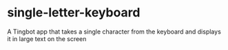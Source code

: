 # single-letter-keyboard
A Tingbot app that takes a single character from the keyboard and displays it in large text on the screen
